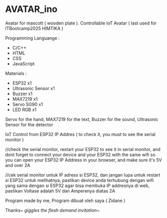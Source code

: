 # AVATAR_ino
Avatar for mascott ( wooden plate ). Controllable IoT Avatar ( last used for ITBootcamp2025 HIMTIKA )

Programming Languange :
- C/C++
- HTML
- CSS
- JavaScript


Materials :

- ESP32 x1
- Ultrasonic Sensor x1
- Buzzer x1
- MAX7219 x1
- Servo SG90 x1
- LED RGB x1


Servo for the hand, MAX7219 for the text, Buzzer for the sound, Ultrasonic Sensor for the detector

IoT Control from ESP32 IP Addres ( to check it, you must to see the serial monitor )

//check the serial monitor, restart your ESP32 to see it in serial monitor, and dont forget to connect your device and your ESP32 with the same wifi so you can open your ESP32 IP Address in your browser, and make sure it's 5V and over 2A


//cek serial monitor untuk IP adress si ESP32, dan jangan lupa untuk restart si ESP32 untuk melihatnya, pastikan device anda terhubung dengan wifi yang sama dengan si ESP32 agar bisa membuka IP addresnya di web, pastikan Voltase adalah 5V dan Amperenya diatas 2A

Program made by me, Program dibuat oleh saya ( Zidane )

Thanks~ *giggles* *the flesh demand invitation~*
